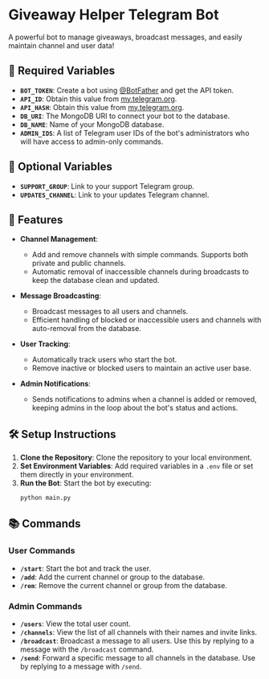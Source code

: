 # Giveaway Helper Telegram Bot

A powerful bot to manage giveaways, broadcast messages, and easily maintain channel and user data!

## 🔧 Required Variables
- **`BOT_TOKEN`**: Create a bot using [@BotFather](https://t.me/BotFather) and get the API token.
- **`API_ID`**: Obtain this value from [my.telegram.org](https://my.telegram.org).
- **`API_HASH`**: Obtain this value from [my.telegram.org](https://my.telegram.org).
- **`DB_URI`**: The MongoDB URI to connect your bot to the database.
- **`DB_NAME`**: Name of your MongoDB database.
- **`ADMIN_IDS`**: A list of Telegram user IDs of the bot's administrators who will have access to admin-only commands.

## 🔄 Optional Variables
- **`SUPPORT_GROUP`**: Link to your support Telegram group.
- **`UPDATES_CHANNEL`**: Link to your updates Telegram channel.

## 🌟 Features
- **Channel Management**: 
  - Add and remove channels with simple commands. Supports both private and public channels.
  - Automatic removal of inaccessible channels during broadcasts to keep the database clean and updated.
  
- **Message Broadcasting**:
  - Broadcast messages to all users and channels.
  - Efficient handling of blocked or inaccessible users and channels with auto-removal from the database.

- **User Tracking**:
  - Automatically track users who start the bot.
  - Remove inactive or blocked users to maintain an active user base.

- **Admin Notifications**:
  - Sends notifications to admins when a channel is added or removed, keeping admins in the loop about the bot's status and actions.

## 🛠 Setup Instructions
1. **Clone the Repository**: Clone the repository to your local environment.
2. **Set Environment Variables**: Add required variables in a `.env` file or set them directly in your environment.
3. **Run the Bot**: Start the bot by executing:
   ```bash
   python main.py
## 📚 Commands

### User Commands
- **`/start`**: Start the bot and track the user.
- **`/add`**: Add the current channel or group to the database.
- **`/rem`**: Remove the current channel or group from the database.

### Admin Commands
- **`/users`**: View the total user count.
- **`/channels`**: View the list of all channels with their names and invite links.
- **`/broadcast`**: Broadcast a message to all users. Use this by replying to a message with the `/broadcast` command.
- **`/send`**: Forward a specific message to all channels in the database. Use by replying to a message with `/send`.
